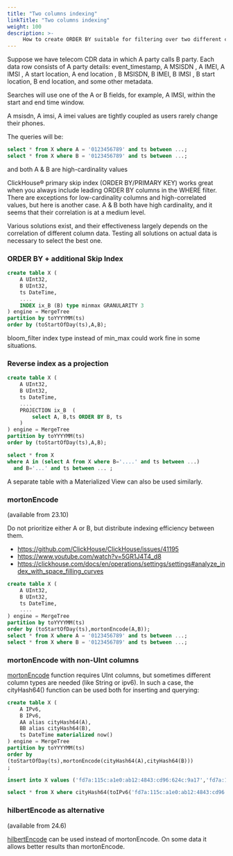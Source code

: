 ```yaml
---
title: "Two columns indexing"
linkTitle: "Two columns indexing"
weight: 100
description: >-
     How to create ORDER BY suitable for filtering over two different columns in two different queries
---
```


Suppose we have telecom CDR data in which A party calls B party. Each data row consists of A party details: event_timestamp, A MSISDN , A IMEI, A IMSI , A start location, A end location , B MSISDN, B IMEI, B IMSI , B start location, B end location, and some other metadata.
 
Searches will use one of the A or B fields, for example, A IMSI, within the start and end time window.

A msisdn, A imsi, A imei values are tightly coupled as users rarely change their phones.
 

The queries will be:

```sql
select * from X where A = '0123456789' and ts between ...;
select * from X where B = '0123456789' and ts between ...;
```

and both A & B are high-cardinality values

ClickHouse® primary skip index (ORDER BY/PRIMARY KEY) works great when you always include leading ORDER BY columns in the WHERE filter.  There are exceptions for low-cardinality columns and high-correlated values, but here is another case.  A & B both have high cardinality, and it seems that their correlation is at a medium level.

Various solutions exist, and their effectiveness largely depends on the correlation of different column data. Testing all solutions on actual data is necessary to select the best one.


### ORDER BY + additional Skip Index

```sql
create table X (
    A UInt32,
    B UInt32,
    ts DateTime,
    ....
    INDEX ix_B (B) type minmax GRANULARITY 3
) engine = MergeTree
partition by toYYYYMM(ts)
order by (toStartOfDay(ts),A,B);
```

bloom_filter index type instead of min_max could work fine in some situations.

### Reverse index as a projection

```sql
create table X (
    A UInt32,
    B UInt32,
    ts DateTime,
    ....
    PROJECTION ix_B  (
        select A, B,ts ORDER BY B, ts
    )
) engine = MergeTree
partition by toYYYYMM(ts)
order by (toStartOfDay(ts),A,B);

select * from X 
where A in (select A from X where B='....' and ts between ...)
  and B='...' and ts between ... ;
```

A separate table with a Materialized View can also be used similarly.


### mortonEncode 
(available from 23.10) 

Do not prioritize either A or B, but distribute indexing efficiency between them.

 * https://github.com/ClickHouse/ClickHouse/issues/41195
 * https://www.youtube.com/watch?v=5GR1J4T4_d8
 * https://clickhouse.com/docs/en/operations/settings/settings#analyze_index_with_space_filling_curves

```sql
create table X (
    A UInt32,
    B UInt32,
    ts DateTime,
    ....
) engine = MergeTree
partition by toYYYYMM(ts)
order by (toStartOfDay(ts),mortonEncode(A,B));
select * from X where A = '0123456789' and ts between ...;
select * from X where B = '0123456789' and ts between ...;
```

###  mortonEncode with non-UInt columns
   
[mortonEncode](https://clickhouse.com/docs/en/sql-reference/functions/encoding-functions#mortonencode) function requires UInt columns, but sometimes different column types are needed (like String or ipv6).  In such a case, the cityHash64() function can be used both for inserting and querying:

```sql
create table X (
    A IPv6,
    B IPv6,
    AA alias cityHash64(A),
    BB alias cityHash64(B),
    ts DateTime materialized now()
) engine = MergeTree
partition by toYYYYMM(ts)
order by 
(toStartOfDay(ts),mortonEncode(cityHash64(A),cityHash64(B)))
;

insert into X values ('fd7a:115c:a1e0:ab12:4843:cd96:624c:9a17','fd7a:115c:a1e0:ab12:4843:cd96:624c:9a17')

select * from X where cityHash64(toIPv6('fd7a:115c:a1e0:ab12:4843:cd96:624c:9a17')) =  AA;
```

###  hilbertEncode as alternative 
(available from 24.6)

[hilbertEncode](https://clickhouse.com/docs/en/sql-reference/functions/encoding-functions#hilbertencode) can be used instead of mortonEncode. On some data it allows better results than mortonEncode.




